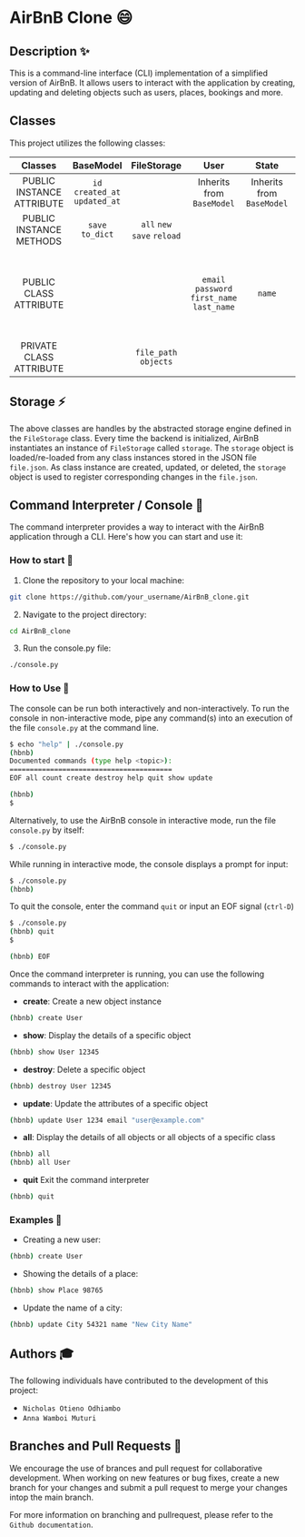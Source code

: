 # AirBnB Clone :smile:

## Description :sparkles:

This is a command-line interface (CLI) implementation of a simplified version of AirBnB. It allows users to interact with the application by creating, updating and deleting objects such as users, places, bookings and more.

## Classes

This project utilizes the following classes:

|Classes| BaseModel | FileStorage | User | State | City | Amenity | Place | Review |
|:-----:|:---------:|:-----------:|:----:|:-----:|:----:|:-------:|:-----:|:------:|
| PUBLIC INSTANCE ATTRIBUTE | `id` `created_at` `updated_at` | | Inherits from `BaseModel` | Inherits from `BaseModel` | Inherits from `BaseModel` | Inherits from `BaseModel`| Inherits from `BaseModel` | Inherits from `BaseModel` |
| PUBLIC INSTANCE METHODS | `save` `to_dict` | `all` `new` `save` `reload` | | | | | | |
| PUBLIC CLASS ATTRIBUTE | | | `email` `password` `first_name` `last_name` | `name` | `state_id` `name` | `name` | `city_id` `user_id` `name` `description` `number_rooms` `number_bathrooms` `max_guest` `price_by_night` `latitude` `longitude` `amenity_ids` | `place_id` `user_id` `text` |
| PRIVATE CLASS ATTRIBUTE | | `file_path` `objects` | | | | | | |

## Storage :zap:

The above classes are handles by the abstracted storage engine defined in the `FileStorage` class.
Every time the backend is initialized, AirBnB instantiates an instance of `FileStorage` called `storage`. The `storage` object is loaded/re-loaded from any class instances stored in the JSON file `file.json`. As class instance are created, updated, or deleted, the `storage` object is used to register corresponding changes in the `file.json`.


## Command Interpreter / Console :vibration_mode:

The command interpreter provides a way to interact with the AirBnB application through a CLI. Here's how you can start and use it:

### How to start :page_with_curl:

1. Clone the repository to your local machine:

```bash
git clone https://github.com/your_username/AirBnB_clone.git
```

2. Navigate to the project directory:

```bash
cd AirBnB_clone
```

3. Run the console.py file:
```bash
./console.py
```

### How to Use :pushpin:

The console can be run both interactively and non-interactively. To run the console in non-interactive mode, pipe any command(s) into an execution of the file `console.py` at the command line.

```bash
$ echo "help" | ./console.py
(hbnb)
Documented commands (type help <topic>):
========================================
EOF all count create destroy help quit show update

(hbnb)
$
```

Alternatively, to use the AirBnB console in interactive mode, run the file `console.py` by itself:

```bash
$ ./console.py
```
While running in interactive mode, the console displays a prompt for input:

```bash
$ ./console.py
(hbnb)
```

To quit the console, enter the command `quit` or input an EOF signal (`ctrl-D`)

```bash
$ ./console.py
(hbnb) quit
$
```

```bash
(hbnb) EOF
```

Once the command interpreter is running, you can use the following commands to interact with the application:

- **create**: Create a new object  instance

```bash
(hbnb) create User
```

- **show**: Display the details of a specific object

```bash
(hbnb) show User 12345
```

- **destroy**: Delete a specific object

```bash
(hbnb) destroy User 12345
```

- **update**: Update the attributes of a specific object

```bash
(hbnb) update User 1234 email "user@example.com"
```

- **all**: Display the details of all objects or all objects of a specific class

```bash
(hbnb) all
(hbnb) all User
```

- **quit** Exit the command interpreter

```bash
(hbnb) quit
```

### Examples :scroll:

- Creating a new user:

```bash
(hbnb) create User
```

- Showing the details of a place:

```bash
(hbnb) show Place 98765
```

- Update the name of a city:

```bash
(hbnb) update City 54321 name "New City Name"
```

## Authors :mortar_board:

The following individuals have contributed to the development of this project:

- `Nicholas Otieno Odhiambo`
- `Anna Wamboi Muturi`

## Branches and Pull Requests :raising_hand:

We encourage the use of brances and pull request for collaborative development. When working on new features or bug fixes, create a new branch for your changes and submit a pull request to merge your changes intop the main branch.

For more information on branching and pullrequest, please refer to the `Github documentation`.
